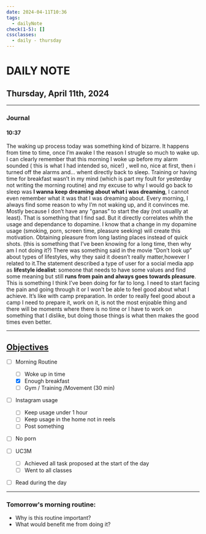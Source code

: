 ```yaml
---
date: 2024-04-11T10:36
tags:
  - dailyNote
check(1-5): []
cssclasses:
  - daily - thursday
---
```


# DAILY NOTE
## Thursday, April 11th, 2024

***
### Journal
#### 10:37

The waking up process today was something kind of bizarre. It happens from time to time, once I’m awake I the reason I strugle so much to wake up. 
I can clearly remember that this morning I woke up before my alarm sounded ( this is what I had intended so, nice!)
, well no, nice at first, then i turned off the alarms and… whent directly back to sleep. 
Training or having time for breakfast wasn’t in my mind (which is part my foult for yesterday not writing the morning routine) and my excuse to why I would go back to sleep was **I wanna keep dreaming about what i was dreaming**, I cannot even remember what it was that I was dreaming about. 
Every morning, I always find some reason to why I’m not waking up, and it convinces me. Mostly because I don’t have any "ganas” to start the day (not usuallly at least). That is something that I find sad. But it directly correlates whith the usage and dependance to dopamine. I know that a change in my dopamine usage (smoking, porn, screen time, pleasure seeking) will create this motivation. Obtaining pleasure from long lasting places instead of quick shots. (this is something that I’ve been knowing for a long time, then why am I not doing it?)
There was something said in the movie “Don’t look up” about types of lifestyles, why they said it doesn’t really matter,however I related to it.The statement described a type of user for a social media app as **lifestyle idealist**: someone that needs to have some values and find some meaning but still **runs from pain and always goes towards pleasure**.
This is something I think I’ve been doing for far to long. I need to start facing the pain and going through it or I won’t be able to feel good about what I achieve. 
It’s like with camp preparation. In order to really feel good about a camp I need to prepare it, work on it, is not the most enjoable thing and there will be moments where there is no time or I have to work on something that I dislike, but doing those things is what then makes the good times even better. 

***

## [Objectives](Objectives%20from%20March%2023%20to%20September%2023%20)

- [ ] Morning Routine
	- [ ] Woke up in time
	- [x] Enough breakfast
	- [ ] Gym / Training /Movement (30 min)

- [ ]  Instagram usage

	- [ ] Keep usage under 1 hour
	- [ ] Keep usage in the home not in reels
	- [ ] Post something

- [ ] No porn 

- [ ] UC3M
	- [ ] Achieved all task proposed at the start of the day
	- [ ] Went to all classes

- [ ] Read during the day


---
### Tomorrow's morning routine: 
+ Why is this routine important? 
+ What would benefit me from doing it?